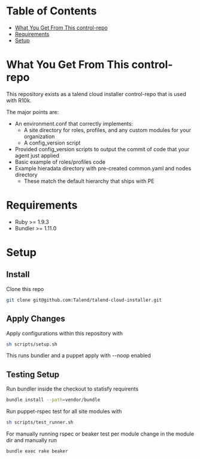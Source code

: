 Table of Contents
=================

  * [What You Get From This control\-repo](#what-you-get-from-this-control-repo)
  * [Requirements](#requirements)
  * [Setup](#setup)
# What You Get From This control-repo

This repository exists as a talend cloud installer control-repo that is used with R10k.

The major points are:
 - An environment.conf that correctly implements:
   - A site directory for roles, profiles, and any custom modules for your organization
   - A config_version script
 - Provided config_version scripts to output the commit of code that your agent just applied
 - Basic example of roles/profiles code
 - Example hieradata directory with pre-created common.yaml and nodes directory
   - These match the default hierarchy that ships with PE
   
# Requirements

  - Ruby >= 1.9.3
  - Bundler >= 1.11.0

# Setup
## Install
Clone this repo
``` bash
git clone git@github.com:Talend/talend-cloud-installer.git
```

## Apply Changes
Apply configurations within this repository with
``` bash
sh scripts/setup.sh
```
This runs bundler and a puppet apply with --noop enabled

## Testing Setup
Run bundler inside the checkout to statisfy requirents
``` bash
bundle install --path=vendor/bundle
```
Run puppet-rspec test for all site modules with
``` bash
sh scripts/test_runner.sh
```

For manually running rspec or beaker test per module change in the module dir and manually run
 ``` bash
 bundle exec rake beaker
 ```



